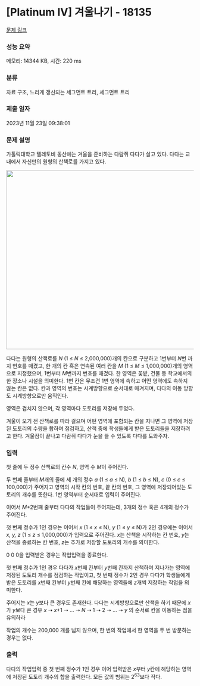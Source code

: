 # [Platinum IV] 겨울나기 - 18135 

[문제 링크](https://www.acmicpc.net/problem/18135) 

### 성능 요약

메모리: 14344 KB, 시간: 220 ms

### 분류

자료 구조, 느리게 갱신되는 세그먼트 트리, 세그먼트 트리

### 제출 일자

2023년 11월 23일 09:38:01

### 문제 설명

<p>가톨릭대학교 텔레토비 동산에는 겨울을 준비하는 다람쥐 다다가 살고 있다. 다다는 교내에서 자신만의 원형의 산책로를 가지고 있다.</p>

<p style="text-align: center;"><img alt="" src="https://upload.acmicpc.net/945f62f4-b2eb-4690-bf87-811a2e97ee77/" style="width: 600px; height: 480px;"></p>

<p>다다는 원형의 산책로를<em> N</em> (1 ≤ <em>N</em> ≤ 2,000,000)개의 칸으로 구분하고 1번부터 <em>N</em>번 까지 번호를 매겼고, 한 개의 칸 혹은 연속된 여러 칸을<em> M</em> (1 ≤ <em>M</em> ≤ 1,000,000)개의 영역으로 지정했으며, 1번부터 <em>M</em>번까지 번호를 매겼다. 한 영역은 꽃밭, 건물 등 학교에서의 한 장소나 시설을 의미한다. 1번 칸은 무조건 1번 영역에 속하고 어떤 영역에도 속하지 않는 칸은 없다. 칸과 영역의 번호는 시계방향으로 순서대로 매겨지며, 다다의 이동 방향도 시계방향으로만 움직인다.</p>

<p>영역은 겹치지 않으며, 각 영역마다 도토리를 저장해 두었다.</p>

<p>겨울이 오기 전 산책로를 따라 걸으며 어떤 영역에 포함되는 칸을 지나면 그 영역에 저장된 도토리의 수량을 합하며 점검하고, 산책 중에 학생들에게 받은 도토리들을 저장하려고 한다. 겨울잠이 끝나고 다람쥐 다다가 눈을 뜰 수 있도록 다다를 도와주자.</p>

### 입력 

 <p>첫 줄에 두 정수 산책로의 칸수 <em>N</em>, 영역 수 <em>M</em>이 주어진다.</p>

<p>두 번째 줄부터 <em>M</em>개의 줄에 세 개의 정수 <em>a</em> (1 ≤ <em>a</em> ≤ N), <em>b</em> (1 ≤ <em>b</em> ≤ N), <em>c</em> (0 ≤ <em>c</em> ≤ 100,000)가 주어지고 영역의 시작 칸의 번호, 끝 칸의 번호, 그 영역에 저장되어있는 도토리의 개수를 뜻한다. 1번 영역부터 순서대로 입력이 주어진다.</p>

<p>이어서 <em>M</em>+2번째 줄부터 다다의 작업들이 주어지는데, 3개의 정수 혹은 4개의 정수가 주어진다.</p>

<p>첫 번째 정수가 1인 경우는 이어서 <em>x</em> (1 ≤ <em>x</em> ≤ N), <em>y</em> (1 ≤ <em>y</em> ≤ N)가 2인 경우에는 이어서 <em>x, y, z</em> (1 ≤ <em>z</em> ≤ 1,000,000)가 입력으로 주어진다. <em>x</em>는 산책을 시작하는 칸 번호, <em>y</em>는 산책을 종료하는 칸 번호, <em>z</em>는 추가로 저장할 도토리의 개수를 의미한다.</p>

<p>0 0 0을 입력받은 경우는 작업입력을 종료한다.</p>

<p>첫 번째 정수가 1인 경우 다다가 <em>x</em>번째 칸부터 <em>y</em>번째 칸까지 산책하며 지나가는 영역에 저장된 도토리 개수를 점검하는 작업이고, 첫 번째 정수가 2인 경우 다다가 학생들에게 받은 도토리를 <em>x</em>번째 칸부터 <em>y</em>번째 칸에 해당하는 영역들에 <em>z</em>개씩 저장하는 작업을 의미한다.</p>

<p>주어지는 <em>x</em>는 <em>y</em>보다 큰 경우도 존재한다. 다다는 시계방향으로만 산책을 하기 때문에 <em>x</em>가 <em>y</em>보다 큰 경우 <em>x</em> ➝ <em>x</em>+1 ➝ … ➝ <em>N</em> ➝ 1 ➝ 2 ➝ … ➝<em> y</em> 의 순서로 칸을 이동하는 점을 유의하라</p>

<p>작업의 개수는 200,000 개를 넘지 않으며, 한 번의 작업에서 한 영역을 두 번 방문하는 경우는 없다.</p>

### 출력 

 <p>다다의 작업입력 중 첫 번째 정수가 1인 경우 이어 입력받은 <em>x</em>부터 <em>y</em>칸에 해당하는 영역에 저장된 도토리 개수의 합을 출력한다. 모든 값의 범위는 2<sup>63</sup>보다 작다.</p>

